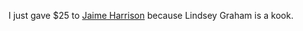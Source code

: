 I just gave $25 to <a href="https://twitter.com/harrisonjaime">Jaime Harrison</a> because Lindsey Graham is a kook.
